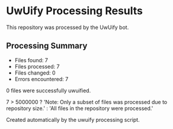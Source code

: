 # UwUify Processing Results

This repository was processed by the UwUify bot.

## Processing Summary

- Files found: 7
- Files processed: 7
- Files changed: 0
- Errors encountered: 7

0 files were successfully uwuified.

7 > 5000000 ? 'Note: Only a subset of files was processed due to repository size.' : 'All files in the repository were processed.'

Created automatically by the uwuify processing script.

